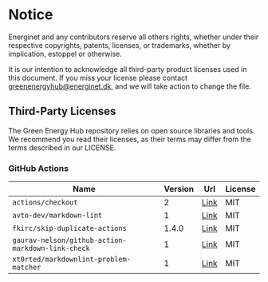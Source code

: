 # Notice

Energinet and any contributors reserve all others rights, whether under their respective copyrights, patents, licenses, or trademarks, whether by implication, estoppel or otherwise.

It is our intention to acknowledge all third-party product licenses used in this document. If you miss your license please contact greenenergyhub@energinet.dk, and we will take action to change the file.

## Third-Party Licenses

The Green Energy Hub repository relies on open source libraries and tools. We recommend you read their licenses, as their terms may differ from the terms described in our LICENSE.

### GitHub Actions

<!---
  Table content created using this command:

      grep -rh " uses: " .github/**/*.y*ml | sed 's/[ -]*uses: //g' | grep -v "./.github/actions" | sort -u | sed 's/\(.*\)@v\?\(.*\)/| `\1` | \2 | <https:\/\/github.com\/\1> | MIT |/'

  Please fix LICENSE and add probably also (re)add Azure CLI in case you update the whole table.

    | `Azure CLI` | | <https://aka.ms/InstallAzureCLIDeb> | MIT |
--->
| Name | Version | Url | License |
| -- | -- | -- | -- |
| `actions/checkout` | 2 | [Link](https://github.com/actions/checkout) | MIT |
| `avto-dev/markdown-lint` | 1 | [Link](https://github.com/avto-dev/markdown-lint) | MIT |
| `fkirc/skip-duplicate-actions` | 1.4.0 | [Link](https://github.com/fkirc/skip-duplicate-actions) | MIT |
| `gaurav-nelson/github-action-markdown-link-check` | 1 | [Link](https://github.com/gaurav-nelson/github-action-markdown-link-check) | MIT |
| `xt0rted/markdownlint-problem-matcher` | 1 | [Link](https://github.com/xt0rted/markdownlint-problem-matcher) | MIT |

